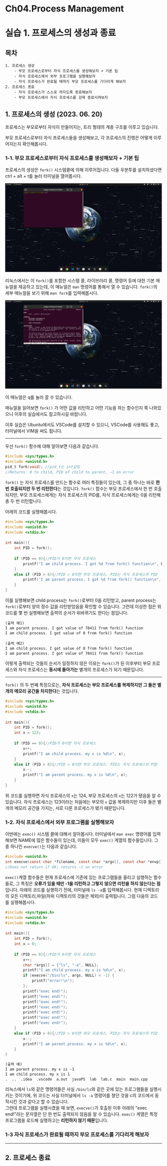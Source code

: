 # Ch04.Process Management

# 실습 1. 프로세스의 생성과 종료

## 목차

```
1. 프로세스 생성
	- 부모 프로세스로부터 자식 프로세스를 생성해보자 + 기본 팁
	- 자식 프로세스에서 외부 프로그램을 실행해보자
	- 자식 프로세스가 완료될 때까지 부모 프로세스를 기다리게 해보자
2. 프로세스 종료
	- 자식 프로세스가 스스로 꺼지도록 종료해보자
	- 부모 프로세스에서 자식 프로세스를 강제 종료시켜보자
```

## 1. 프로세스의 생성 (2023. 06. 20)

프로세스는 부모로부터 자식이 만들어지는, 트리 형태의 계층 구조를 이루고 있습니다.

부모 프로세스로부터 자식 프로세스들을 생성해보고, 각 프로세스의 진행은 어떻게 이루어지는지 확인해봅시다.

### 1-1. 부모 프로세스로부터 자식 프로세스를 생성해보자 + 기본 팁

프로세스의 생성은 `fork()` 시스템콜에 의해 이루어집니다. 다들 우분투를 설치하셨다면 ctrl + alt + t를 눌러 터미널을 열어봅시다.

![Terminal](./img/terminal.png)

리눅스에서는 이 `fork()`를 포함한 시스템 콜, 라이브러리 콜, 명령어 등에 대한 기본 매뉴얼을 제공하고 있는데, 이 매뉴얼은 `man` 명령어를 통해서 열 수 있습니다. `fork()`의 세부 매뉴얼을 보기 위해 `man fork`를 입력해봅시다.

![이 매뉴얼은 q를 눌러 끌 수 있습니다.](./img/man.png)

이 매뉴얼은 q를 눌러 끌 수 있습니다.

매뉴얼을 읽어보면 `fork()` 가 어떤 값을 리턴하고 어떤 기능을 하는 함수인지 쭉 나와있으니 이후의 실습에서도 참고하시길 바랍니다.

이후 실습은 Ubuntu에서도 VSCode를 설치할 수 있으니, VSCode를 사용해도 좋고, 터미널에서 VIM을 써도 됩니다.

---

우선 `fork()` 함수에 대해 알아보면 다음과 같습니다.

```c
#include <sys/types.h>
#include <unistd.h>
pid_t fork(void); //pid_t는 int값임
//Returns: 0 to child, PID of child to parent, −1 on error
```

`fork()` 는 자식 프로세스를 만드는 함수로 여러 특징들이 있는데, 그 중 하나는 바로 ************************************************************************************한 번 호출되지만 두 번 리턴한다************************************************************************************는 것입니다. `fork()` 함수는 부모 프로세스에서 한 번 호출되지만, 부모 프로세스에게는 자식 프로세스의 PID를, 자식 프로세스에게는 0을 리턴해 총 두 번 리턴합니다.

아래의 코드를 실행해봅시다.

```c
#include <sys/types.h>
#include <unistd.h>
#include <stdio.h>

int main(){
    int PID = fork();

    if (PID == 0){//PID가 0이면 자식 프로세스
        printf("I am child process. I got %d from fork() function\n", PID);
    }
    else if (PID > 0){//PID > 0이면 부모 프로세스. PID는 자식 프로세스의 PID
        printf("I am parent process. I got %d from fork() function\n", PID);
    }
}
```

이를 실행해보면 child process는 `fork()`로부터 0을 리턴받고, parent process는 `fork()`로부터 양의 정수 값을 리턴받았음을 확인할 수 있습니다. 그런데 이상한 점은 위 코드를 몇 번 실행해보면 출력의 순서가 뒤바뀌기도 한다는 점입니다.

```
(출력 예1)
I am parent process. I got value of 78411 from fork() function
I am child process. I got value of 0 from fork() function

(출력 예2)
I am child process. I got value of 0 from fork() function
I am parent process. I got value of 78411 from fork() function
```

이렇게 출력되는 것들의 순서가 일정하지 않은 이유는 `fork()`가 된 이후부터 부모 프로세스와 자식 프로세스는 **동시에 돌아가는** 별개의 프로세스가 되기 때문입니다.

---

`fork()` 의 두 번째 특징으로는, **자식 프로세스는 부모 프로세스를 복제하지만 그 둘은 별개의 메모리 공간을 차지한다**는 것입니다.

```c
#include <sys/types.h>
#include <unistd.h>
#include <stdio.h>

int main(){
    int PID = fork();
	int x = 123;

    if (PID == 0){//PID가 0이면 자식 프로세스
        x++;
        printf("I am child process. my x is %d\n", x);
    }
    else if (PID > 0){//PID > 0이면 부모 프로세스. PID는 자식 프로세스의 PID
        x--;
        printf("I am parent process. my x is %d\n", x);
    }
}
```

위 코드를 실행하면 자식 프로세스의 `x`는 124, 부모 프로세스의 `x`는 122가 됐음을 알 수 있습니다. 자식 프로세스는 123이라는 처음에는 부모의 `x` 값을 복제하지만 이후 둘은 별개의 메모리 공간을 가지는, 서로 다른 프로세스가 됐기 때문입니다. 

### 1-2. 자식 프로세스에서 외부 프로그램을 실행해보자
이번에는 `exec()` 시스템 콜에 대해서 알아봅시다. 터미널에서 `man exec` 명령어를 입력해보면 NAME에 많은 함수들이 있는데, 이들이 모두 `exec()` 계열의 함수들입니다. 그 중 하나인 `execve()`는 다음과 같습니다.  
```c
#include <unistd.h>
int execve(const char *filename, const char *argv[], const char *envp[]);
//Does not return if OK; returns −1 on error
```
`exec()`계열 함수들은 현재 프로세스에 기존에 있는 프로그램들을 올리고 실행하는 함수들로, 그 특징은 **오류가 있을 때만 -1을 리턴하고 그렇지 않으면 리턴을 하지 않는다는 점**입니다.
아래의 코드를 실행하기 전에, 터미널에 `ls -a`를 입력해봅시다. 현재 디렉토리의 모든 디렉토리,파일(하위 디렉토리의 것들은 제외)이 출력됩니다.
그럼 다음의 코드를 실행해봅시다.

```c
#include <sys/types.h>
#include <unistd.h>
#include <stdio.h>

int main(){
    int PID = fork();
    int x = 0;

    if (PID == 0){//PID가 0이면 자식 프로세스
        x++;
        char *args[] = {"ls", "-a", NULL};
        printf("I am child process. my x is %d\n", x);
        if (execve("/bin/ls", args, NULL) < -1) {
            printf("error!\n");
        };
        printf("exec end!");
        printf("exec end!");
        printf("exec end!");
        printf("exec end!");
        printf("exec end!");
        printf("exec end!");
        printf("exec end!");
    }
    else if (PID > 0){//PID > 0이면 부모 프로세스. PID는 자식 프로세스의 PID
        x--;
        printf("I am parent process. my x is %d\n", x);
    }
}
```
```
(출력 예)
I am parent process. my x is -1
I am child process. my x is 1
.  ..  .idea  .vscode  a.out  javaPS  lab  lab.c  main  main.cpp
```
리눅스에서 `ls`와 같은 명령어들은 사실 `/bin/ls`와 같은 곳에 있는 프로그램들을 실행시키는 것이기에, 위 코드는 사실 터미널에서 `ls -a` 명령어를 쳤던 것을 c의 코드에서 동작시킨 것과 같다고 할 수 있습니다.   
그런데 프로그램을 실행시켰을 때 보면, `execve()`가 호출된 이후 아래의 "exec end!"라는 문자열은 단 한 번도 출력되지 않음을 알 수 있습니다. `exec()` 계열은 특정 프로그램을 로드해 실행하고는 **리턴하지 않기 때문**입니다.   

### 1-3 자식 프로세스가 완료될 때까지 부모 프로세스를 기다리게 해보자





---

## 2. 프로세스 종료
